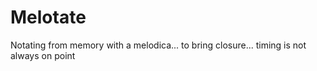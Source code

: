 # Melotate

Notating from memory with a melodica... to bring closure... timing is not always on point